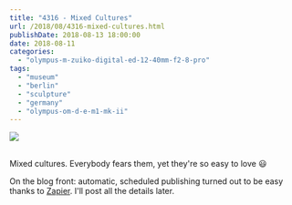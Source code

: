 ```yaml
---
title: "4316 - Mixed Cultures"
url: /2018/08/4316-mixed-cultures.html
publishDate: 2018-08-13 18:00:00
date: 2018-08-11
categories: 
  - "olympus-m-zuiko-digital-ed-12-40mm-f2-8-pro"
tags: 
  - "museum"
  - "berlin"
  - "sculpture"
  - "germany"
  - "olympus-om-d-e-m1-mk-ii"
---
```

<div class="container">
<div class="center"><a target="_blank" href="https://d25zfm9zpd7gm5.cloudfront.net/1200x1200/2017/20170624_111353_lr.jpg"><img class="webfeedsFeaturedVisual" src="https://d25zfm9zpd7gm5.cloudfront.net/0600x0600/2017/20170624_111353_lr.jpg" /></a></div>
</div>
<br />

Mixed cultures. Everybody fears them, yet they're so easy to love :smiley:

On the blog front: automatic, scheduled publishing turned out to be easy thanks to [Zapier](https://zapier.com/). I'll post all the details later.